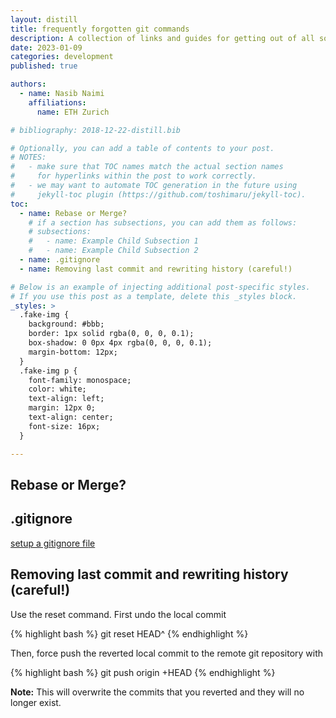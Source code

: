 ```yaml
---
layout: distill
title: frequently forgotten git commands
description: A collection of links and guides for getting out of all sorts of git trouble.
date: 2023-01-09
categories: development
published: true

authors:
  - name: Nasib Naimi
    affiliations:
      name: ETH Zurich

# bibliography: 2018-12-22-distill.bib

# Optionally, you can add a table of contents to your post.
# NOTES:
#   - make sure that TOC names match the actual section names
#     for hyperlinks within the post to work correctly.
#   - we may want to automate TOC generation in the future using
#     jekyll-toc plugin (https://github.com/toshimaru/jekyll-toc).
toc:
  - name: Rebase or Merge?
    # if a section has subsections, you can add them as follows:
    # subsections:
    #   - name: Example Child Subsection 1
    #   - name: Example Child Subsection 2
  - name: .gitignore
  - name: Removing last commit and rewriting history (careful!)

# Below is an example of injecting additional post-specific styles.
# If you use this post as a template, delete this _styles block.
_styles: >
  .fake-img {
    background: #bbb;
    border: 1px solid rgba(0, 0, 0, 0.1);
    box-shadow: 0 0px 4px rgba(0, 0, 0, 0.1);
    margin-bottom: 12px;
  }
  .fake-img p {
    font-family: monospace;
    color: white;
    text-align: left;
    margin: 12px 0;
    text-align: center;
    font-size: 16px;
  }

---
```



## Rebase or Merge?

## .gitignore

[setup a gitignore file](https://www.atlassian.com/git/tutorials/saving-changes/gitignore)

## Removing last commit and rewriting history (careful!)

Use the reset command. First undo the local commit 

{% highlight bash %} git reset HEAD^ {% endhighlight %}

Then, force push the reverted local commit to the remote git repository with

{% highlight bash %} git push origin +HEAD {% endhighlight %}

**Note:** This will overwrite the commits that you reverted and they will no longer exist.